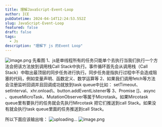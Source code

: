 ```yaml
---
title: 理解JavaScript-Event-Loop
author: ICE
pubDatetime: 2024-04-14T12:24:53.552Z
slug: JavaScript-Event-Loop
featured: false
draft: false
tags:
  - Js
description: "理解下 js 的Event Loop"
---
```


![image.png](https://staticfile.1024online.top/blog-image/2024/04/78cf6e5894ec8362be174e03088339ac.png)
先看图
1、js是单线程所有的任务只能单个去执行当我们执行一个方法会把该方法放到调用栈Call Stack中执行。事件循环首先会从调用栈（Call Stack）中取出最顶层的同步任务进行执行。同步任务是指执行过程中不会造成阻塞的代码，例如变量声明、函数定义、数学运算等
2、如果我们调用fetch等方法会注册监听回调并且回调成功就放到task queue中比如：
setTimeout、setInterval、xhr.onload\、button.addEventListener等
3、Promise []、async 、queueMicroTask、MutationObserver等属于Microtask。如果Mircotask queue里有要执行的任务就会先执行Mircotask 把它们推送到call Stack。如果没有就会执行task queue里面的任务推送到call Stack。

所以下面应该输出啥：
![uploading...](72a.7frj)
![image.png](https://staticfile.1024online.top/blog-image/2024/04/468e1c58e138e8d67dc5b39f79370012.png)
